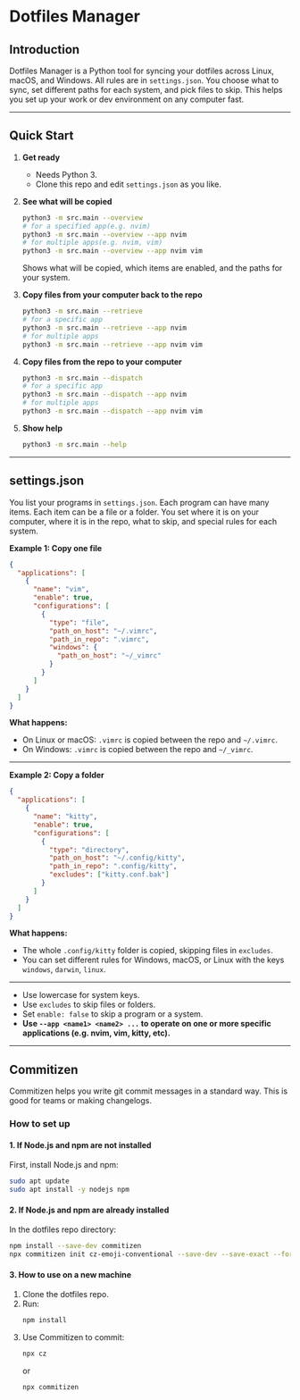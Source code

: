 # Dotfiles Manager

## Introduction

Dotfiles Manager is a Python tool for syncing your dotfiles across Linux, macOS, and Windows. All rules are in `settings.json`. You choose what to sync, set different paths for each system, and pick files to skip. This helps you set up your work or dev environment on any computer fast.

---

## Quick Start

1. **Get ready**

   - Needs Python 3.
   - Clone this repo and edit `settings.json` as you like.

2. **See what will be copied**

   ```bash
   python3 -m src.main --overview
   # for a specified app(e.g. nvim)
   python3 -m src.main --overview --app nvim
   # for multiple apps(e.g. nvim, vim)
   python3 -m src.main --overview --app nvim vim
   ```

   Shows what will be copied, which items are enabled, and the paths for your system.

3. **Copy files from your computer back to the repo**

   ```bash
   python3 -m src.main --retrieve
   # for a specific app
   python3 -m src.main --retrieve --app nvim
   # for multiple apps
   python3 -m src.main --retrieve --app nvim vim
   ```

4. **Copy files from the repo to your computer**

   ```bash
   python3 -m src.main --dispatch
   # for a specific app
   python3 -m src.main --dispatch --app nvim
   # for multiple apps
   python3 -m src.main --dispatch --app nvim vim
   ```

5. **Show help**
   ```bash
   python3 -m src.main --help
   ```

---

## settings.json

You list your programs in `settings.json`. Each program can have many items. Each item can be a file or a folder. You set where it is on your computer, where it is in the repo, what to skip, and special rules for each system.

**Example 1: Copy one file**

```json
{
  "applications": [
    {
      "name": "vim",
      "enable": true,
      "configurations": [
        {
          "type": "file",
          "path_on_host": "~/.vimrc",
          "path_in_repo": ".vimrc",
          "windows": {
            "path_on_host": "~/_vimrc"
          }
        }
      ]
    }
  ]
}
```

**What happens:**

- On Linux or macOS: `.vimrc` is copied between the repo and `~/.vimrc`.
- On Windows: `.vimrc` is copied between the repo and `~/_vimrc`.

---

**Example 2: Copy a folder**

```json
{
  "applications": [
    {
      "name": "kitty",
      "enable": true,
      "configurations": [
        {
          "type": "directory",
          "path_on_host": "~/.config/kitty",
          "path_in_repo": ".config/kitty",
          "excludes": ["kitty.conf.bak"]
        }
      ]
    }
  ]
}
```

**What happens:**

- The whole `.config/kitty` folder is copied, skipping files in `excludes`.
- You can set different rules for Windows, macOS, or Linux with the keys `windows`, `darwin`, `linux`.

---

- Use lowercase for system keys.
- Use `excludes` to skip files or folders.
- Set `enable: false` to skip a program or a system.
- **Use `--app <name1> <name2> ...` to operate on one or more specific applications (e.g. nvim, vim, kitty, etc).**

---

## Commitizen

Commitizen helps you write git commit messages in a standard way. This is good for teams or making changelogs.

### How to set up

#### 1. If Node.js and npm are not installed

First, install Node.js and npm:

```bash
sudo apt update
sudo apt install -y nodejs npm
```

#### 2. If Node.js and npm are already installed

In the dotfiles repo directory:

```bash
npm install --save-dev commitizen
npx commitizen init cz-emoji-conventional --save-dev --save-exact --force
```

#### 3. How to use on a new machine

1. Clone the dotfiles repo.
2. Run:
   ```bash
   npm install
   ```
3. Use Commitizen to commit:
   ```bash
   npx cz
   ```
   or
   ```bash
   npx commitizen
   ```
